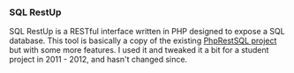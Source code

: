 ### SQL RestUp

SQL RestUp is a RESTful interface written in PHP designed to expose a SQL database.
This tool is basically a copy of the existing [PhpRestSQL project](http://phprestsql.sourceforge.net/ "PhpRestSQL on SourceForge") but with some more features.
I used it and tweaked it a bit for a student project in 2011 - 2012, and hasn't changed since.
